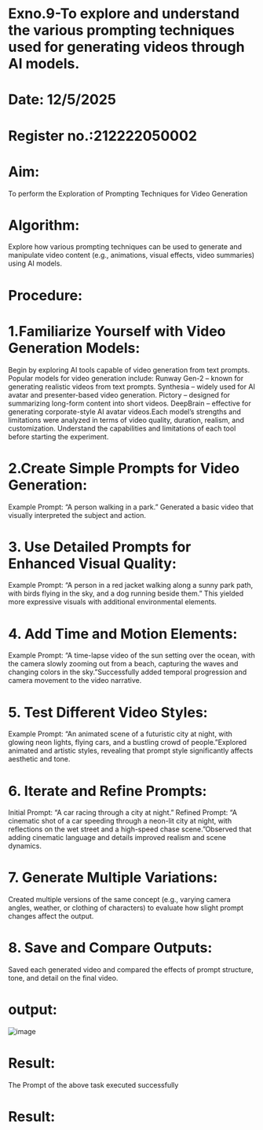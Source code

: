# Exno.9-To explore and understand the various prompting techniques used for generating videos through AI models.
# Date: 12/5/2025
# Register no.:212222050002
# Aim: 
To perform the Exploration of Prompting Techniques for Video Generation
# Algorithm: 
Explore how various prompting techniques can be used to generate and manipulate video content (e.g., animations, visual effects, video summaries) using AI models.
# Procedure:
# 1.Familiarize Yourself with Video Generation Models:
Begin by exploring AI tools capable of video generation from text prompts. Popular models for video generation include: Runway Gen-2 – known for generating realistic videos from text prompts. Synthesia – widely used for AI avatar and presenter-based video generation. Pictory – designed for summarizing long-form content into short videos. DeepBrain – effective for generating corporate-style AI avatar videos.Each model’s strengths and limitations were analyzed in terms of video quality, duration, realism, and customization. Understand the capabilities and limitations of each tool before starting the experiment.
# 2.Create Simple Prompts for Video Generation:
Example Prompt: “A person walking in a park.” Generated a basic video that visually interpreted the subject and action.

# 3. Use Detailed Prompts for Enhanced Visual Quality:
Example Prompt: “A person in a red jacket walking along a sunny park path, with birds flying in the sky, and a dog running beside them.” This yielded more expressive visuals with additional environmental elements.

# 4. Add Time and Motion Elements:
Example Prompt: “A time-lapse video of the sun setting over the ocean, with the camera slowly zooming out from a beach, capturing the waves and changing colors in the sky.”Successfully added temporal progression and camera movement to the video narrative.

# 5. Test Different Video Styles:
Example Prompt: “An animated scene of a futuristic city at night, with glowing neon lights, flying cars, and a bustling crowd of people.”Explored animated and artistic styles, revealing that prompt style significantly affects aesthetic and tone.

# 6. Iterate and Refine Prompts:
Initial Prompt: “A car racing through a city at night.” Refined Prompt: “A cinematic shot of a car speeding through a neon-lit city at night, with reflections on the wet street and a high-speed chase scene.”Observed that adding cinematic language and details improved realism and scene dynamics.

# 7. Generate Multiple Variations:
Created multiple versions of the same concept (e.g., varying camera angles, weather, or clothing of characters) to evaluate how slight prompt changes affect the output.

# 8. Save and Compare Outputs:
Saved each generated video and compared the effects of prompt structure, tone, and detail on the final video.

# output:
![image](https://github.com/user-attachments/assets/3dcb4c60-daee-4442-bc37-a4ceec0a71ee)

# Result:
The Prompt of the above task executed successfully


# Result:

